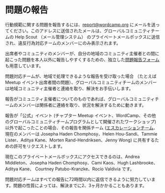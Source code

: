 <!-- # Incident Reporting -->
# 問題の報告

<!-- To report a code of conduct-related issue, email [report@wordcamp.org](mailto:report@wordcamp.org). Emails sent to this address will go to a private mailbox on the global community team’s Help Scout instance, visible only to deputies on an incident response squad. -->
行動規範に関する問題を報告するには、[report@wordcamp.org](mailto:report@wordcamp.org) にメールを送ってください。このアドレスに送信されたメールは、グローバルコミュニティチームの Help Scout （メール管理システム） のプライベートメールボックスに送信され、違反行為対応チームのメンバーにのみ表示されます。

<!-- A stand-alone [Incident Reporting form](https://central.wordcamp.org/incident-report/) is also available, to make it easier for attendees and community members to report issues that come up with their local community organizers, to someone other than their local community organizers. -->
出席者やコミュニティのメンバーが、自分の地域のコミュニティ主催者との間に起こった問題を本人以外に報告しやすくするための、独立した[問題報告フォーム](https://central.wordcamp.org/incident-report/)も用意しています。

<!-- If the incident response squad receives a report that looks like it could be handled locally — for example, between attendees at a meetup event — a member of the global community team will get in touch with local community organizers to offer assistance. -->
問題対応チームが、地域で処理できるような報告を受け取った場合 （たとえば Meetup イベント出席者間の問題）、グローバルコミュニティチームのメンバーは地域コミュニティ主催者と連絡を取り、解決をお手伝いします。

<!-- If the report is \*about\* a community organizer, then we’ll reach out to the concerned parties and work to resolve the situation. -->
報告がコミュニティ主催者についてのものであれば、グローバルコミュニティチームのメンバーは関係者に連絡を取り、状況を解決するために動きます。

<!-- If the report is about behavior that didn’t happen at an “official” event (which is to say, a chapter meetup event, WordCamp, or other workshop organized as part of a global community team program), we’ll request permission to pass the report along to the team it involves (or to the [Escalation Team](https://make.wordpress.org/community/2015/07/02/escalation-team/#comment-22773), currently made up of Josepha Haden Chomphosy, Helen Hou-Sandi, Tammie Lister, Aditya Kane, Morten Rand-Hendriksen, and Jenny Wong). -->
報告が「公式」イベント (チャプター Meetup イベント、WordCamp、その他のグローバルコミュニティチームプログラムとして開催されたワークショップ)以外で起こったことの場合、その報告を関係チーム ([エスカレーションチーム](https://make.wordpress.org/community/2015/07/02/escalation-team/#comment-22773)、現在のメンバーは Josepha Haden Chomphosy、Helen Hou-Sandi、Tammie Lister、Aditya Kane、Morten Rand-Hendriksen、Jenny Wong) に共有するための許可をリクエストします。

<!-- Currently the people who have access to this private mailbox are: Andrea Middleton, Josepha Haden Chomphosy, Cami Kaos, Hugh Lashbrooke, Aditya Kane, Courtney Patubo-Kranzke, and Rocío Valdivia. -->
現在このプライベートメールボックスにアクセスできるのは、Andrea Middleton、Josepha Haden Chomphosy、Cami Kaos、Hugh Lashbrooke、Aditya Kane、
Courtney Patubo-Kranzke、Rocío Valdivia です。

<!-- The incident response squad tries to respond to all reports within 72 hours of receiving the report. Resolving the issue reported may take as long as 2-3 months, depending on the nature of the issue. -->
問題対応チームはすべての報告に72時間以内に返信できるように努力しています。問題の性質によっては、解決までに2、3ヶ月かかることもあります。
